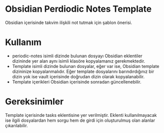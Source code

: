 # Obsidian Perdiodic Notes Template
 Obsidian içerisinde takvim ilişkili not tutmak için şablon önerisi.

# Kullanım 
- periodic-notes isimli dizinde bulunan dosyayı Obsidian eklentiler dizininde yer alan aynı isimli klasöre kopyalamanız gerekmektedir.
- Template isimli dizinde bulunan dosyalar, eğer var ise, Obsidian template dizininize kopyalanmalıdır. Eğer template dosyalarını barındırdığınız bir dizin yok ise vault içerisinde doğrudan dizin olarak kopyalanabilir.
- Template içerikleri Obsidian içerisinde sonradan güncellenebilir.

# Gereksinimler
Template içerisinde tasks eklentisine yer verilmiştir. Eklenti kullanılmayacak ise ilgili dosyalardan hem sorgu hem de girdi için oluşturulmuş olan alanlar çıkarılabilir.
